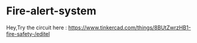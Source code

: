 # Fire-alert-system
Hey,Try the circuit here : https://www.tinkercad.com/things/8BUtZwrzHB1-fire-safety-/editel
